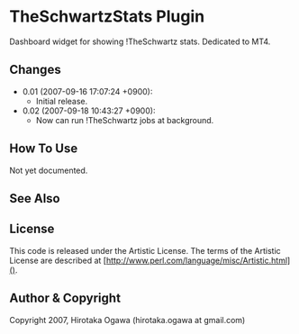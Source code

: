 # TheSchwartzStats Plugin

Dashboard widget for showing !TheSchwartz stats. Dedicated to MT4.

## Changes

 * 0.01 (2007-09-16 17:07:24 +0900):
   * Initial release.
 * 0.02 (2007-09-18 10:43:27 +0900):
   * Now can run !TheSchwartz jobs at background.

## How To Use

Not yet documented.

## See Also

## License

This code is released under the Artistic License. The terms of the Artistic License are described at [http://www.perl.com/language/misc/Artistic.html]().

## Author & Copyright

Copyright 2007, Hirotaka Ogawa (hirotaka.ogawa at gmail.com)
